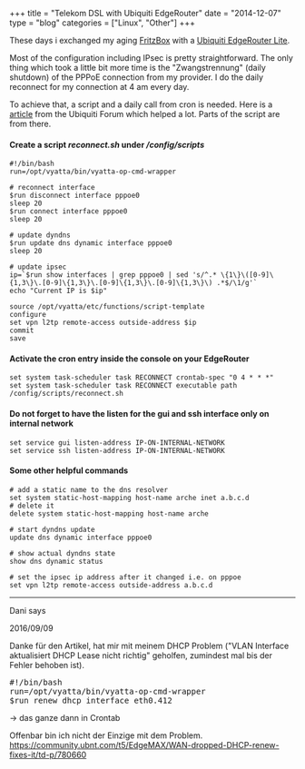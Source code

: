 +++
title = "Telekom DSL with Ubiquiti EdgeRouter"
date  = "2014-12-07"
type = "blog"
categories = ["Linux", "Other"]
+++

These days i exchanged my aging [FritzBox](http://www.avm.de) with a [Ubiquiti EdgeRouter Lite](http://www.ubnt.com/edgemax/edgerouter-lite/).

Most of the configuration including IPsec is pretty straightforward. The only thing which took a little bit more time is the "Zwangstrennung" (daily shutdown) of the PPPoE connection from my provider. I do the daily reconnect for my connection at 4 am every day.

To achieve that, a script and a daily call from cron is needed. Here is a [article](http://community.ubnt.com/t5/EdgeMAX/Help-configuring-L2PT-VPN-for-pppoe-dynamic-ip/m-p/654911/highlight/true#M19560) from the Ubiquiti Forum which helped a lot. Parts of the script are from there.

#### Create a script *reconnect.sh* under */config/scripts*

~~~~
#!/bin/bash
run=/opt/vyatta/bin/vyatta-op-cmd-wrapper

# reconnect interface
$run disconnect interface pppoe0
sleep 20
$run connect interface pppoe0
sleep 20

# update dyndns
$run update dns dynamic interface pppoe0
sleep 20

# update ipsec
ip=`$run show interfaces | grep pppoe0 | sed 's/^.* \{1\}\([0-9]\{1,3\}\.[0-9]\{1,3\}\.[0-9]\{1,3\}\.[0-9]\{1,3\}\) .*$/\1/g'`
echo "Current IP is $ip"

source /opt/vyatta/etc/functions/script-template
configure
set vpn l2tp remote-access outside-address $ip
commit
save
~~~~

#### Activate the cron entry inside the console on your EdgeRouter

~~~~
set system task-scheduler task RECONNECT crontab-spec "0 4 * * *"
set system task-scheduler task RECONNECT executable path /config/scripts/reconnect.sh
~~~~

#### Do not forget to have the listen for the <strong>gui</strong> and <strong>ssh</strong> interface only on internal network

~~~~
set service gui listen-address IP-ON-INTERNAL-NETWORK
set service ssh listen-address IP-ON-INTERNAL-NETWORK
~~~~

#### Some other helpful commands

~~~~
# add a static name to the dns resolver
set system static-host-mapping host-name arche inet a.b.c.d
# delete it
delete system static-host-mapping host-name arche

# start dyndns update
update dns dynamic interface pppoe0

# show actual dyndns state
show dns dynamic status

# set the ipsec ip address after it changed i.e. on pppoe
set vpn l2tp remote-access outside-address a.b.c.d
~~~~

<div class="comments">
<hr class="comments-ruler" />
<div class="comments-level-1">
<p class="comments-author">Dani says</p>
<!-- dbo@chue.li -->
<p class="comments-date">2016/09/09</p>
<p>
Danke für den Artikel, hat mir mit meinem DHCP Problem ("VLAN Interface aktualisiert DHCP Lease nicht richtig" geholfen, zumindest mal bis der Fehler behoben ist).
</p>
<pre>
#!/bin/bash
run=/opt/vyatta/bin/vyatta-op-cmd-wrapper
$run renew dhcp interface eth0.412
</pre>
<p>
-> das ganze dann in Crontab
</p>
<p>
Offenbar bin ich nicht der Einzige mit dem Problem.
<a href="https://community.ubnt.com/t5/EdgeMAX/WAN-dropped-DHCP-renew-fixes-it/td-p/780660">
https://community.ubnt.com/t5/EdgeMAX/WAN-dropped-DHCP-renew-fixes-it/td-p/780660
</a>
</p>
</div>
</div>

